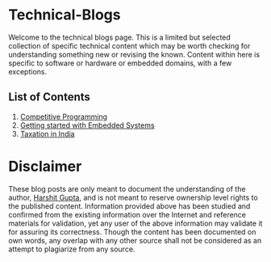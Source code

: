 # Technical-Blogs

Welcome to the technical blogs page. This is a limited but selected collection of specific technical content which may be worth checking for understanding something new or revising the known.
Content within here is specific to software or hardware or embedded domains, with a few exceptions.

## List of Contents

1. [Competitive Programming](./Competitive-Programming-Experience.md)
2. [Getting started with Embedded Systems](./Embedded-Systems.md)
3. [Taxation in India](./Taxation-in-India.md)

# Disclaimer

These blog posts are only meant to document the understanding of the author, [Harshit Gupta](https://github.com/Git-Harshit), and is not meant to reserve ownership level rights to the published content. Information provided above has been studied and confirmed from the existing information over the Internet and reference materials for validation, yet any user of the above information may validate it for assuring its correctness. Though the content has been documented on own words, any overlap with any other source shall not be considered as an attempt to plagiarize from any source.
